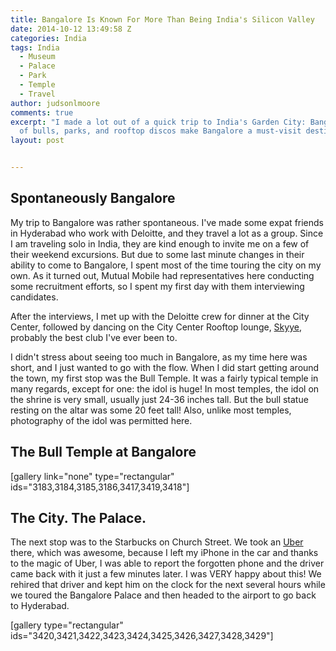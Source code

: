 ```yaml
---
title: Bangalore Is Known For More Than Being India's Silicon Valley
date: 2014-10-12 13:49:58 Z
categories: India
tags: India
  - Museum
  - Palace
  - Park
  - Temple
  - Travel
author: judsonlmoore
comments: true
excerpt: "I made a lot out of a quick trip to India's Garden City: Bangalore. Temples
  of bulls, parks, and rooftop discos make Bangalore a must-visit destination!"
layout: post


---
```


## Spontaneously Bangalore

My trip to Bangalore was rather spontaneous. I've made some expat friends in Hyderabad who work with Deloitte, and they travel a lot as a group. Since I am traveling solo in India, they are kind enough to invite me on a few of their weekend excursions. But due to some last minute changes in their ability to come to Bangalore, I spent most of the time touring the city on my own. As it turned out, Mutual Mobile had representatives here conducting some recruitment efforts, so I spent my first day with them interviewing candidates.

After the interviews, I met up with the Deloitte crew for dinner at the City Center, followed by dancing on the City Center Rooftop lounge, [Skyye](http://www.skyye.in/), probably the best club I've ever been to.

I didn't stress about seeing too much in Bangalore, as my time here was short, and I just wanted to go with the flow. When I did start getting around the town, my first stop was the Bull Temple. It was a fairly typical temple in many regards, except for one: the idol is huge! In most temples, the idol on the shrine is very small, usually just 24-36 inches tall. But the bull statue resting on the altar was some 20 feet tall! Also, unlike most temples, photography of the idol was permitted here.

## The Bull Temple at Bangalore

[gallery link="none" type="rectangular" ids="3183,3184,3185,3186,3417,3419,3418"]

## The City. The Palace.

The next stop was to the Starbucks on Church Street. We took an [Uber](https://www.uber.com/invite/uberjudsonlmoore) there, which was awesome, because I left my iPhone in the car and thanks to the magic of Uber, I was able to report the forgotten phone and the driver came back with it just a few minutes later. I was VERY happy about this! We rehired that driver and kept him on the clock for the next several hours while we toured the Bangalore Palace and then headed to the airport to go back to Hyderabad.

[gallery type="rectangular" ids="3420,3421,3422,3423,3424,3425,3426,3427,3428,3429"]
